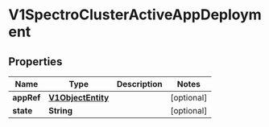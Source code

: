 # V1SpectroClusterActiveAppDeployment

## Properties
Name | Type | Description | Notes
------------ | ------------- | ------------- | -------------
**appRef** | [**V1ObjectEntity**](V1ObjectEntity.md) |  |  [optional]
**state** | **String** |  |  [optional]
